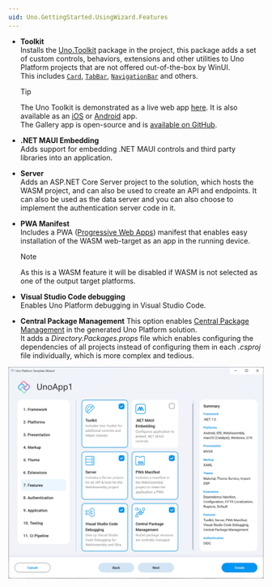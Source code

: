 ```yaml
---
uid: Uno.GettingStarted.UsingWizard.Features
---
```



- **Toolkit**  
    Installs the [Uno.Toolkit](https://github.com/unoplatform/uno.toolkit.ui) package in the project, this package adds a set of custom controls, behaviors, extensions and other utilities to Uno Platform projects that are not offered out-of-the-box by WinUI.  
    This includes [`Card`](https://github.com/unoplatform/uno.toolkit.ui/blob/main/src/Uno.Toolkit.UI/Controls/Card/Card.cs), [`TabBar`](https://github.com/unoplatform/uno.toolkit.ui/blob/main/src/Uno.Toolkit.UI/Controls/TabBar/TabBar.cs), [`NavigationBar`](https://github.com/unoplatform/uno.toolkit.ui/blob/main/src/Uno.Toolkit.UI/Controls/NavigationBar/NavigationBar.cs) and others.

    > [!TIP]
    > The Uno Toolkit is demonstrated as a live web app [here](https://gallery.platform.uno/). It is also available as an [iOS](https://apps.apple.com/us/app/uno-gallery/id1380984680) or [Android](https://play.google.com/store/apps/details?id=com.nventive.uno.ui.demo) app.  
    > The Gallery app is open-source and is [available on GitHub](https://github.com/unoplatform/uno.gallery).  

- **.NET MAUI Embedding**  
    Adds support for embedding .NET MAUI controls and third party libraries into an application.

- **Server**  
    Adds an ASP.NET Core Server project to the solution, which hosts the WASM project, and can also be used to create an API and endpoints. It can also be used as the data server and you can also choose to implement the authentication server code in it.

- **PWA Manifest**  
    Includes a PWA ([Progressive Web Apps](https://learn.microsoft.com/en-us/microsoft-edge/progressive-web-apps-chromium)) manifest that enables easy installation of the WASM web-target as an app in the running device.

    > [!NOTE]
    > As this is a WASM feature it will be disabled if WASM is not selected as one of the output target platforms.

- **Visual Studio Code debugging**  
    Enables Uno Platform debugging in Visual Studio Code.

- **Central Package Management**
    This option enables [Central Package Management](https://learn.microsoft.com/nuget/consume-packages/Central-Package-Management) in the generated Uno Platform solution.  
    It adds a *Directory.Packages.props* file which enables configuring the dependencies of all projects instead of configuring them in each *.csproj* file individually, which is more complex and tedious.


![Features tab in the wizard](assets/features.jpg)
